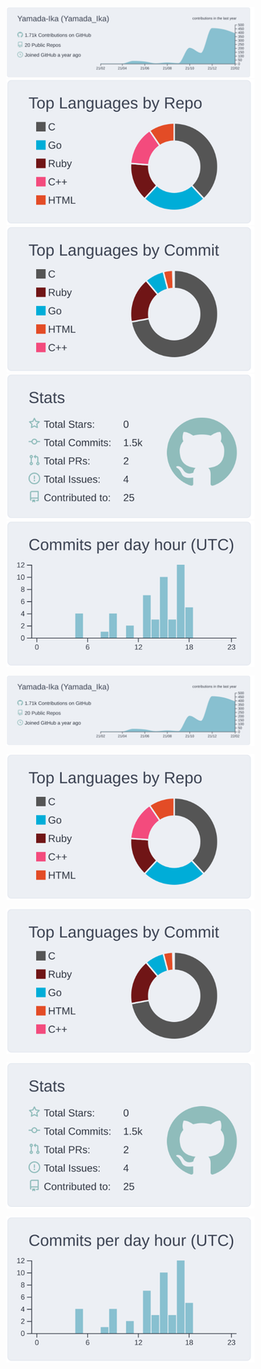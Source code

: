 
[![](https://raw.githubusercontent.com/Yamada-Ika/Yamada-Ika/main/profile-summary-card-output/nord_bright/0-profile-details.svg)](https://github.com/vn7n24fzkq/github-profile-summary-cards)
[![](https://raw.githubusercontent.com/Yamada-Ika/Yamada-Ika/main/profile-summary-card-output/nord_bright/1-repos-per-language.svg)](https://github.com/vn7n24fzkq/github-profile-summary-cards) [![](https://raw.githubusercontent.com/Yamada-Ika/Yamada-Ika/main/profile-summary-card-output/nord_bright/2-most-commit-language.svg)](https://github.com/vn7n24fzkq/github-profile-summary-cards)
[![](https://raw.githubusercontent.com/Yamada-Ika/Yamada-Ika/main/profile-summary-card-output/nord_bright/3-stats.svg)](https://github.com/vn7n24fzkq/github-profile-summary-cards) [![](https://raw.githubusercontent.com/Yamada-Ika/Yamada-Ika/main/profile-summary-card-output/nord_bright/4-productive-time.svg)](https://github.com/vn7n24fzkq/github-profile-summary-cards)

![](https://raw.githubusercontent.com/Yamada-Ika/Yamada-Ika/main/profile-summary-card-output/nord_bright/0-profile-details.svg)

![](https://raw.githubusercontent.com/Yamada-Ika/Yamada-Ika/main/profile-summary-card-output/nord_bright/1-repos-per-language.svg)

![](https://raw.githubusercontent.com/Yamada-Ika/Yamada-Ika/main/profile-summary-card-output/nord_bright/2-most-commit-language.svg)

![](https://raw.githubusercontent.com/Yamada-Ika/Yamada-Ika/main/profile-summary-card-output/nord_bright/3-stats.svg)

![](https://raw.githubusercontent.com/Yamada-Ika/Yamada-Ika/main/profile-summary-card-output/nord_bright/4-productive-time.svg)

<!--
**Yamada-Ika/Yamada-Ika** is a ✨ _special_ ✨ repository because its `README.md` (this file) appears on your GitHub profile.

Here are some ideas to get you started:

- 🔭 I’m currently working on ...
- 🌱 I’m currently learning ...
- 👯 I’m looking to collaborate on ...
- 🤔 I’m looking for help with ...
- 💬 Ask me about ...
- 📫 How to reach me: ...
- 😄 Pronouns: ...
- ⚡ Fun fact: ...
-->
